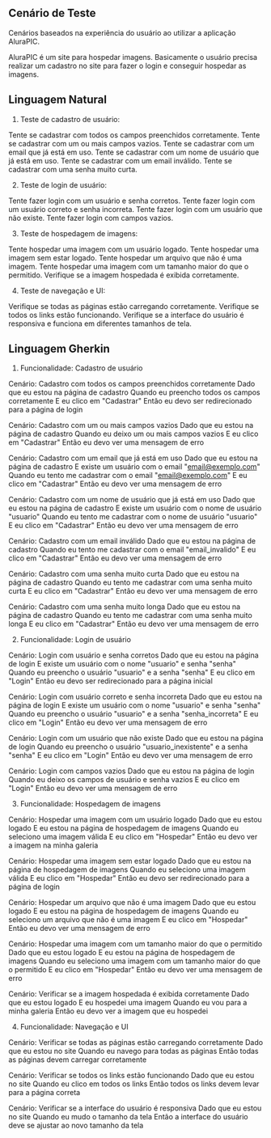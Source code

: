 ## Cenário de Teste

Cenários baseados na experiência do usuário ao utilizar a aplicação AluraPIC.

AluraPIC é um site para hospedar imagens. 
Basicamente o usuário precisa realizar um cadastro no site para fazer o login e conseguir hospedar as imagens.

## Linguagem Natural 

1. Teste de cadastro de usuário:

Tente se cadastrar com todos os campos preenchidos corretamente.
Tente se cadastrar com um ou mais campos vazios.
Tente se cadastrar com um email que já está em uso.
Tente se cadastrar com um nome de usuário que já está em uso.
Tente se cadastrar com um email inválido.
Tente se cadastrar com uma senha muito curta.

2. Teste de login de usuário:

Tente fazer login com um usuário e senha corretos.
Tente fazer login com um usuário correto e senha incorreta.
Tente fazer login com um usuário que não existe.
Tente fazer login com campos vazios.

3. Teste de hospedagem de imagens:

Tente hospedar uma imagem com um usuário logado.
Tente hospedar uma imagem sem estar logado.
Tente hospedar um arquivo que não é uma imagem.
Tente hospedar uma imagem com um tamanho maior do que o permitido.
Verifique se a imagem hospedada é exibida corretamente.

4. Teste de navegação e UI:

Verifique se todas as páginas estão carregando corretamente.
Verifique se todos os links estão funcionando.
Verifique se a interface do usuário é responsiva e funciona em diferentes tamanhos de tela.

## Linguagem Gherkin

1. Funcionalidade: Cadastro de usuário

  Cenário: Cadastro com todos os campos preenchidos corretamente
    Dado que eu estou na página de cadastro
    Quando eu preencho todos os campos corretamente
    E eu clico em "Cadastrar"
    Então eu devo ser redirecionado para a página de login

  Cenário: Cadastro com um ou mais campos vazios
    Dado que eu estou na página de cadastro
    Quando eu deixo um ou mais campos vazios
    E eu clico em "Cadastrar"
    Então eu devo ver uma mensagem de erro

  Cenário: Cadastro com um email que já está em uso
    Dado que eu estou na página de cadastro
    E existe um usuário com o email "email@exemplo.com"
    Quando eu tento me cadastrar com o email "email@exemplo.com"
    E eu clico em "Cadastrar"
    Então eu devo ver uma mensagem de erro

  Cenário: Cadastro com um nome de usuário que já está em uso
    Dado que eu estou na página de cadastro
    E existe um usuário com o nome de usuário "usuario"
    Quando eu tento me cadastrar com o nome de usuário "usuario"
    E eu clico em "Cadastrar"
    Então eu devo ver uma mensagem de erro

  Cenário: Cadastro com um email inválido
    Dado que eu estou na página de cadastro
    Quando eu tento me cadastrar com o email "email_invalido"
    E eu clico em "Cadastrar"
    Então eu devo ver uma mensagem de erro

  Cenário: Cadastro com uma senha muito curta
    Dado que eu estou na página de cadastro
    Quando eu tento me cadastrar com uma senha muito curta
    E eu clico em "Cadastrar"
    Então eu devo ver uma mensagem de erro

  Cenário: Cadastro com uma senha muito longa
    Dado que eu estou na página de cadastro
    Quando eu tento me cadastrar com uma senha muito longa
    E eu clico em "Cadastrar"
    Então eu devo ver uma mensagem de erro

2. Funcionalidade: Login de usuário

  Cenário: Login com usuário e senha corretos
    Dado que eu estou na página de login
    E existe um usuário com o nome "usuario" e senha "senha"
    Quando eu preencho o usuário "usuario" e a senha "senha"
    E eu clico em "Login"
    Então eu devo ser redirecionado para a página inicial

  Cenário: Login com usuário correto e senha incorreta
    Dado que eu estou na página de login
    E existe um usuário com o nome "usuario" e senha "senha"
    Quando eu preencho o usuário "usuario" e a senha "senha_incorreta"
    E eu clico em "Login"
    Então eu devo ver uma mensagem de erro

  Cenário: Login com um usuário que não existe
    Dado que eu estou na página de login
    Quando eu preencho o usuário "usuario_inexistente" e a senha "senha"
    E eu clico em "Login"
    Então eu devo ver uma mensagem de erro

  Cenário: Login com campos vazios
    Dado que eu estou na página de login
    Quando eu deixo os campos de usuário e senha vazios
    E eu clico em "Login"
    Então eu devo ver uma mensagem de erro

3. Funcionalidade: Hospedagem de imagens

  Cenário: Hospedar uma imagem com um usuário logado
    Dado que eu estou logado
    E eu estou na página de hospedagem de imagens
    Quando eu seleciono uma imagem válida
    E eu clico em "Hospedar"
    Então eu devo ver a imagem na minha galeria

  Cenário: Hospedar uma imagem sem estar logado
    Dado que eu estou na página de hospedagem de imagens
    Quando eu seleciono uma imagem válida
    E eu clico em "Hospedar"
    Então eu devo ser redirecionado para a página de login

  Cenário: Hospedar um arquivo que não é uma imagem
    Dado que eu estou logado
    E eu estou na página de hospedagem de imagens
    Quando eu seleciono um arquivo que não é uma imagem
    E eu clico em "Hospedar"
    Então eu devo ver uma mensagem de erro

  Cenário: Hospedar uma imagem com um tamanho maior do que o permitido
    Dado que eu estou logado
    E eu estou na página de hospedagem de imagens
    Quando eu seleciono uma imagem com um tamanho maior do que o permitido
    E eu clico em "Hospedar"
    Então eu devo ver uma mensagem de erro

  Cenário: Verificar se a imagem hospedada é exibida corretamente
    Dado que eu estou logado
    E eu hospedei uma imagem
    Quando eu vou para a minha galeria
    Então eu devo ver a imagem que eu hospedei

4. Funcionalidade: Navegação e UI

  Cenário: Verificar se todas as páginas estão carregando corretamente
    Dado que eu estou no site
    Quando eu navego para todas as páginas
    Então todas as páginas devem carregar corretamente

  Cenário: Verificar se todos os links estão funcionando
    Dado que eu estou no site
    Quando eu clico em todos os links
    Então todos os links devem levar para a página correta

  Cenário: Verificar se a interface do usuário é responsiva
    Dado que eu estou no site
    Quando eu mudo o tamanho da tela
    Então a interface do usuário deve se ajustar ao novo tamanho da tela